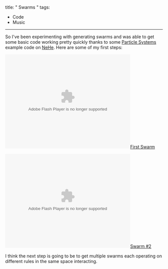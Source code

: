 title: " Swarms "
tags:
- Code
- Music
---


So I've been experimenting with generating swarms and was able to get some basic code working pretty quickly thanks to some [Particle Systems](http://nehe.gamedev.net/data/articles/article.asp?article=06) example code on [NeHe](http://nehe.gamedev.net/).  Here are some of my first steps:

<object height="300" width="400"><param name="allowfullscreen" value="true"></param><param name="allowscriptaccess" value="always"></param><param name="movie" value="http://vimeo.com/moogaloop.swf?clip_id=4022251&amp;server=vimeo.com&amp;show_title=1&amp;show_byline=1&amp;show_portrait=0&amp;color=&amp;fullscreen=1"></param><embed allowfullscreen="true" allowscriptaccess="always" height="300" src="http://player.vimeo.com/video/47486225" type="application/x-shockwave-flash" width="400"></embed></object>[First Swarm](http://vimeo.com/4022251)

<object height="300" width="400"><param name="allowfullscreen" value="true"></param><param name="allowscriptaccess" value="always"></param><param name="movie" value="http://vimeo.com/moogaloop.swf?clip_id=4022667&amp;server=vimeo.com&amp;show_title=1&amp;show_byline=1&amp;show_portrait=0&amp;color=&amp;fullscreen=1"></param><embed allowfullscreen="true" allowscriptaccess="always" height="300" src="http://player.vimeo.com/video/47486225" type="application/x-shockwave-flash" width="400"></embed></object>[Swarm #2](http://vimeo.com/4022667)

I think the next step is going to be to get multiple swarms each operating on different rules in the same space interacting.


